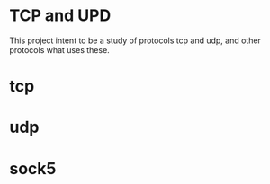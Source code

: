 TCP and UPD
===

This project intent to be a study of protocols tcp and udp,
and other protocols what uses these.




# tcp


# udp



# sock5